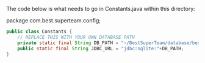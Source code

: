 The code below is what needs to go in Constants.java within this directory:



package com.best.superteam.config;
```Java
public class Constants {
    // REPLACE THIS WITH YOUR OWN DATABASE PATH
    private static final String DB_PATH = "~/BestSuperTeam/database/bestsuperteam.db";    
    public static final String JDBC_URL = "jdbc:sqlite:"+DB_PATH;
}
```

